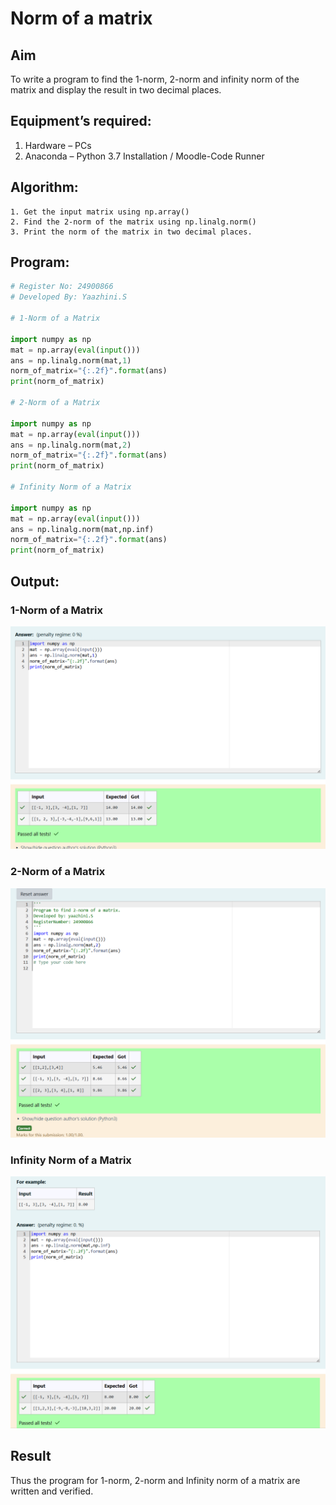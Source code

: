 # Norm of a matrix
## Aim
To write a program to find the 1-norm, 2-norm and infinity norm of the matrix and display the result in two decimal places.
## Equipment’s required:
1.	Hardware – PCs
2.	Anaconda – Python 3.7 Installation / Moodle-Code Runner
## Algorithm:
	1. Get the input matrix using np.array()   
    2. Find the 2-norm of the matrix using np.linalg.norm()
	3. Print the norm of the matrix in two decimal places.
## Program:
```Python
# Register No: 24900866
# Developed By: Yaazhini.S

# 1-Norm of a Matrix

import numpy as np
mat = np.array(eval(input()))
ans = np.linalg.norm(mat,1)
norm_of_matrix="{:.2f}".format(ans)
print(norm_of_matrix)

# 2-Norm of a Matrix

import numpy as np
mat = np.array(eval(input()))
ans = np.linalg.norm(mat,2)
norm_of_matrix="{:.2f}".format(ans)
print(norm_of_matrix)

# Infinity Norm of a Matrix

import numpy as np
mat = np.array(eval(input()))
ans = np.linalg.norm(mat,np.inf)
norm_of_matrix="{:.2f}".format(ans)
print(norm_of_matrix)
```
## Output:
### 1-Norm of a Matrix
![output img](<Screenshot 2024-12-06 214701.png>)

### 2-Norm of a Matrix
![output img](<Screenshot 2024-12-06 214723.png>)
### Infinity Norm of a Matrix
![output img](<Screenshot 2024-12-06 214741.png>)
## Result
Thus the program for 1-norm, 2-norm and Infinity norm of a matrix are written and verified.
